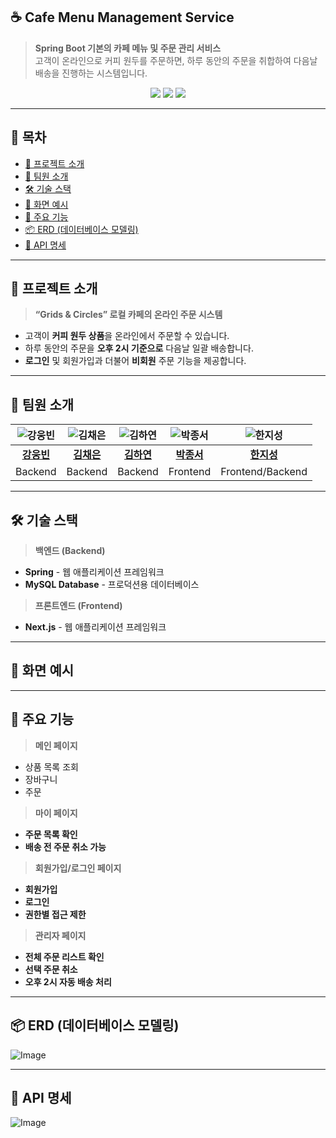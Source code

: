 ## **☕ Cafe Menu Management Service**
> **Spring Boot 기본의 카페 메뉴 및 주문 관리 서비스**  
> 고객이 온라인으로 커피 원두를 주문하면, 하루 동안의 주문을 취합하여 다음날 배송을 진행하는 시스템입니다.

<p align="center">
  <img src="https://img.shields.io/badge/Next.js-000000?style=for-the-badge&logo=nextdotjs&logoColor=white"/>
  <img src="https://img.shields.io/badge/Spring-6DB33F?style=for-the-badge&logo=springboot&logoColor=white"/>
  <img src="https://img.shields.io/badge/MySQL-4479A1?style=for-the-badge&logo=mysql&logoColor=white"/>
</p>

---

## 📌 **목차**
- [🚀 프로젝트 소개](#-프로젝트-소개)
- [👯 팀원 소개](#-팀원-소개)
- [🛠 기술 스택](#-기술-스택)
- [🎨 화면 예시](#-화면-예시)
- [🎯 주요 기능](#-주요-기능)
- [📦 ERD (데이터베이스 모델링)](#-erd-데이터베이스-모델링)
- [📮 API 명세](#-api-명세)

---

## 🚀 **프로젝트 소개**
> **“Grids & Circles” 로컬 카페의 온라인 주문 시스템**
- 고객이 **커피 원두 상품**을 온라인에서 주문할 수 있습니다.
- 하루 동안의 주문을 **오후 2시 기준으로** 다음날 일괄 배송합니다.
- **로그인** 및 회원가입과 더불어 **비회원** 주문 기능을 제공합니다.

---

## 👯 **팀원 소개**

| ![강웅빈](https://github.com/user-attachments/assets/64bc3570-3330-467c-9dc3-7c8b9d5cd18b) | ![김채은](https://github.com/user-attachments/assets/49a65d9a-eadc-462f-9dc4-3dc67504dc2d) |      ![김하연](https://github.com/user-attachments/assets/479bfc7c-ceef-4555-a383-c1dac45aca80)      |      ![박종서](https://github.com/user-attachments/assets/ad8ff435-9eac-4dd5-a488-6df5b5d8f396)      |      ![한지성](https://github.com/user-attachments/assets/7c5e92a7-0c07-4d3a-95a2-f127c02a7d59)   |
|:---------------------------------------------------------------------------------------:|:---------------------------------------------------------------------------------------:|:-------------------------:|:-------------------------:|:-------------------------:|
|                                **[강웅빈](GitHub_프로필_URL)**                                |                                **[김채은](GitHub_프로필_URL)**                                | **[김하연](GitHub_프로필_URL)** | **[박종서](GitHub_프로필_URL)** | **[한지성](GitHub_프로필_URL)** |
|                                         Backend                                         |                                         Backend                                         |          Backend           |         Frontend          |     Frontend/Backend     |


---

## 🛠 **기술 스택**
> **백엔드 (Backend)**
- **Spring** - 웹 애플리케이션 프레임워크
- **MySQL Database** - 프로덕션용 데이터베이스

> **프론트엔드 (Frontend)**
- **Next.js** - 웹 애플리케이션 프레임워크

---

## 🎨 **화면 예시**

---

## 🎯 **주요 기능**
> **메인 페이지**
- 상품 목록 조회
- 장바구니
- 주문

> **마이 페이지**
- **주문 목록 확인**
- **배송 전 주문 취소 가능**

> **회원가입/로그인 페이지**
- **회원가입**
- **로그인**
- **권한별 접근 제한**

> **관리자 페이지**
- **전체 주문 리스트 확인**
- **선택 주문 취소**
- **오후 2시 자동 배송 처리**

---

## 📦 **ERD (데이터베이스 모델링)**
![Image](https://github.com/user-attachments/assets/f94128cf-fbd7-4491-9e84-1938472b42e3)

---

## 📮 **API 명세**
![Image](https://github.com/user-attachments/assets/8ce36308-67be-4b05-806c-35fafc465def)




